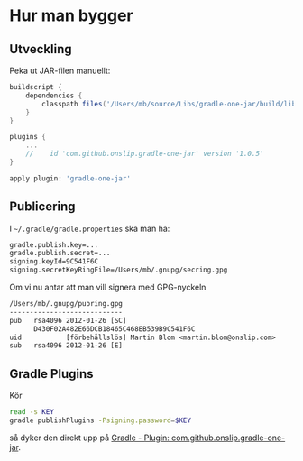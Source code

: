 # Hur man bygger

## Utveckling

Peka ut JAR-filen manuellt:

```groovy
buildscript {
    dependencies {
        classpath files('/Users/mb/source/Libs/gradle-one-jar/build/libs/gradle-one-jar-1.0.6.jar')
    }
}

plugins {
    ...
    //    id 'com.github.onslip.gradle-one-jar' version '1.0.5'
}

apply plugin: 'gradle-one-jar'
```

## Publicering

I `~/.gradle/gradle.properties` ska man ha:

```sh
gradle.publish.key=...
gradle.publish.secret=...
signing.keyId=9C541F6C
signing.secretKeyRingFile=/Users/mb/.gnupg/secring.gpg
```

Om vi nu antar att man vill signera med GPG-nyckeln

```txt
/Users/mb/.gnupg/pubring.gpg
----------------------------
pub   rsa4096 2012-01-26 [SC]
      D430F02A482E66DCB18465C468EB539B9C541F6C
uid           [förbehållslös] Martin Blom <martin.blom@onslip.com>
sub   rsa4096 2012-01-26 [E]
```

## Gradle Plugins

Kör

```sh
read -s KEY
gradle publishPlugins -Psigning.password=$KEY
```

så dyker den direkt upp på [Gradle - Plugin: com.github.onslip.gradle-one-jar](https://plugins.gradle.org/plugin/com.github.onslip.gradle-one-jar).
